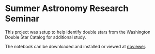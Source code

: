 # Summer Astronomy Research Seminar 

This project was setup to help identify double stars from the Washington Double Star Catalog for additional study.

The notebook can be downloaded and installed or viewed at [nbviewer](https://nbviewer.org/github/cherscarlett/summer-astronomy-research-seminar/blob/main/all-sky-double-data-reduction.ipynb?flush_cache=true).